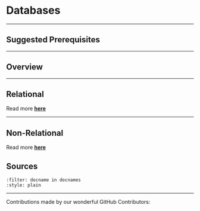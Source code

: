 # Databases

---

## Suggested Prerequisites

---

## Overview

---

## Relational

Read more [**here**](https://makeuseofdata/data_collection/databases/relational/index.html)

---

## Non-Relational

Read more [**here**](https://makeuseofdata/data_collection/databases/non_relational/index.html)

## Sources

```{bibliography} references.bib
:filter: docname in docnames
:style: plain
```

---

Contributions made by our wonderful GitHub Contributors: 
